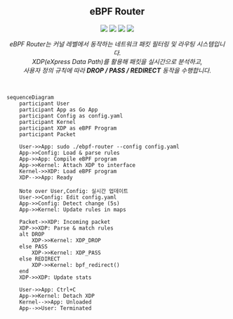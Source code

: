 <h2 align="center">eBPF Router</h2>

<p align="center">
  <img src="https://img.shields.io/badge/Go-00ADD8?style=for-the-badge&logo=go&logoColor=white" />
  <img src="https://img.shields.io/badge/eBPF-000000?style=for-the-badge&logoColor=white" />
  <img src="https://img.shields.io/badge/Clang-262D3A?style=for-the-badge&logo=llvm&logoColor=white" />
  <img src="https://img.shields.io/badge/Linux-FCC624?style=for-the-badge&logo=linux&logoColor=black" />
</p>

<p align="center">
  <em>
    eBPF Router는 커널 레벨에서 동작하는 네트워크 패킷 필터링 및 라우팅 시스템입니다.<br>
    XDP(eXpress Data Path)를 활용해 패킷을 실시간으로 분석하고,<br>
    사용자 정의 규칙에 따라 <b>DROP / PASS / REDIRECT</b> 동작을 수행합니다.
  </em>
</p>

<br>

```mermaid
sequenceDiagram
    participant User
    participant App as Go App
    participant Config as config.yaml
    participant Kernel
    participant XDP as eBPF Program
    participant Packet

    User->>App: sudo ./ebpf-router --config config.yaml
    App->>Config: Load & parse rules
    App->>App: Compile eBPF program
    App->>Kernel: Attach XDP to interface
    Kernel->>XDP: Load eBPF program
    XDP-->>App: Ready

    Note over User,Config: 실시간 업데이트
    User->>Config: Edit config.yaml
    App->>Config: Detect change (5s)
    App->>Kernel: Update rules in maps

    Packet->>XDP: Incoming packet
    XDP->>XDP: Parse & match rules
    alt DROP
        XDP->>Kernel: XDP_DROP
    else PASS  
        XDP->>Kernel: XDP_PASS
    else REDIRECT
        XDP->>Kernel: bpf_redirect()
    end
    XDP->>XDP: Update stats

    User->>App: Ctrl+C
    App->>Kernel: Detach XDP
    Kernel-->>App: Unloaded
    App-->>User: Terminated
```
